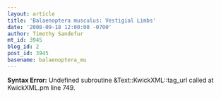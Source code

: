 ```yaml
---
layout: article
title: 'Balaenoptera musculus: Vestigial Limbs'
date: '2008-09-18 12:00:00 -0700'
author: Timothy Sandefur
mt_id: 3945
blog_id: 2
post_id: 3945
basename: balaenoptera_mu
---
```

<p><strong>Syntax Error:</strong> Undefined subroutine &Text::KwickXML::tag_url called at KwickXML.pm line 749.
</p>
